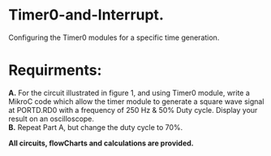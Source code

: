 # Timer0-and-Interrupt.
Configuring the Timer0 modules for a specific time generation.

# Requirments:

  **A.** For the circuit illustrated in figure 1, and using Timer0 module, write a MikroC code which allow the timer module to generate
         a square wave signal at PORTD.RD0 with a frequency of 250 Hz & 50% Duty cycle. Display your result on an oscilloscope.<br/>
  **B.** Repeat Part A, but change the duty cycle to 70%.<br/>
  
  **All circuits, flowCharts and calculations are provided.**
